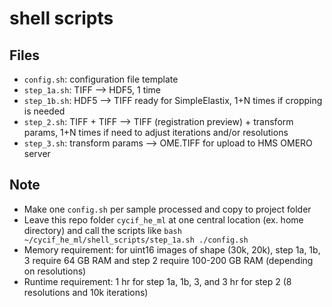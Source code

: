 # shell scripts

## Files
* `config.sh`: configuration file template
* `step_1a.sh`: TIFF --> HDF5, 1 time
* `step_1b.sh`: HDF5 --> TIFF ready for SimpleElastix, 1+N times if cropping is needed
* `step_2.sh`: TIFF + TIFF --> TIFF (registration preview) + transform params, 1+N times if need to adjust iterations and/or resolutions
* `step_3.sh`: transform params --> OME.TIFF for upload to HMS OMERO server

## Note
* Make one `config.sh` per sample processed and copy to project folder
* Leave this repo folder `cycif_he_ml` at one central location (ex. home directory) and call the scripts like `bash ~/cycif_he_ml/shell_scripts/step_1a.sh ./config.sh`
* Memory requirement: for uint16 images of shape (30k, 20k), step 1a, 1b, 3 require 64 GB RAM and step 2 require 100-200 GB RAM (depending on resolutions)
* Runtime requirement: 1 hr for step 1a, 1b, 3, and 3 hr for step 2 (8 resolutions and 10k iterations)
